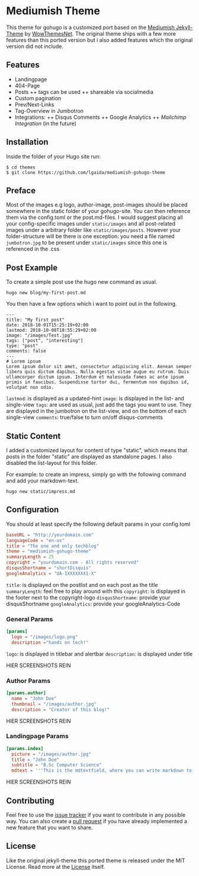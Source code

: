 # Mediumish Theme

This theme for gohugo is a customized port based on the [Mediumish Jekyll-Theme](//github.com/wowthemesnet/mediumish-theme-jekyll) by [WowThemesNet](//github.com/wowthemesnet). The original theme ships with a few more features than this ported version but i also added features which the original version did not include.

## Features
+ Landingpage
+ 404-Page
+ Posts
++ tags can be used
++ shareable via socialmedia
+ Custom pagination
+ Prev/Next-Links
+ Tag-Overview in Jumbotron
+ Integrations:
++ Disqus Comments
++ Google Analytics
++ *Mailchimp Integration* (in the future)

## Installation
Inside the folder of your Hugo site run:

    $ cd themes
    $ git clone https://github.com/lgaida/mediumish-gohugo-theme

## Preface
Most of the images e.g logo, author-image, post-images should be placed somewhere in the static folder of your gohugo-site. You can then reference them via the config.toml or the post.md-files. I would suggest placing all your config-specific images under `static/images` and all post-related images under a arbitrary folder like `static/images/posts`.
However your folder-structure will be there is one exception: you need a file named `jumbotron.jpg` to be present under `static/images` since this one is referenced in the .css

## Post Example
To create a simple post use the hugo new command as usual.
```
hugo new blog/my-first-post.md
```

You then have a few options which i want to point out in the following.
```
---
title: "My first post"
date: 2018-10-01T15:25:19+02:00
lastmod: 2018-10-08T18:55:29+02:00
image: "/images/Test.jpg"
tags: ["post", "interesting"]
type: "post"
comments: false
---
# Lorem ipsum
Lorem ipsum dolor sit amet, consectetur adipiscing elit. Aenean semper libero quis dictum dapibus. Nulla egestas vitae augue eu rutrum. Duis ullamcorper dictum ipsum. Interdum et malesuada fames ac ante ipsum primis in faucibus. Suspendisse tortor dui, fermentum non dapibus id, volutpat non odio.
```

`lastmod`: is displayed as a updated-hint
`image`: is displayed in the list- and single-view
`tags`: are used as usual, just add the tags you want to use. They are displayed in the jumbotron on the list-view, and on the bottom of each single-view
`comments`: true/false to turn on/off disqus-comments


## Static Content
I added a customized layout for content of type "static", which means that posts in the folder "static" are displayed as standalone pages. I also disabled the list-layout for this folder.

For example: to create an impress, simply go with the following command and add your markdown-text.
```
hugo new static/impress.md
```

## Configuration
You should at least specify the following default params in your config.toml
```toml
baseURL = "http://yourdomain.com"
languageCode = "en-us"
title = "The one and only techblog"
theme = "mediumish-gohugo-theme"
summaryLength = 25
copyright = "yourdomain.com - All rights reserved"
disqusShortname = "shortDisquis"
googleAnalytics = "UA-1XXXXXXX1-X"
```
`title`: is displayed on the postlist and on each post as the title
`summaryLength`: feel free to play around with this
`copyright`: is displayed in the footer next to the copyright-logo
`disqusShortname`: provide your disqusShortname
`googleAnalytics`: provide your googleAnalytics-Code

### General Params
```toml
[params]
  logo = "/images/logo.png"
  description ="hands on tech!"
```
`logo`: is displayed in titlebar and alertbar
`description`: is displayed under title

HIER SCREENSHOTS REIN

### Author Params
```toml
[params.author]
  name = "John Doe"
  thumbnail = "/images/author.jpg"
  description = "Creator of this blog!"
```
HIER SCREENSHOTS REIN

### Landingpage Params
```toml
[params.index]
  picture = "/images/author.jpg"
  title = "John Doe"
  subtitle = "B.Sc Computer Science"
  mdtext = '''This is the mdtextfield, where you can write markdown to provide more information than just a few textlines'''
```
HIER SCREENSHOTS REIN

## Contributing

Feel free to use the [issue tracker](//github.com/lgaida/mediumish-gohugo-theme/issues) if you want to contribute in any possible way.
You can also create a [pull request](//github.com/lgaida/mediumish-gohugo-theme/pulls) if you have already implemented a new feature that you want to share.

## License

Like the original jekyll-theme this ported theme is released under the MIT License. Read more at the [License](//github.com/lgaida/mediumish-gohugo-theme/blob/master/LICENSE) itself.
